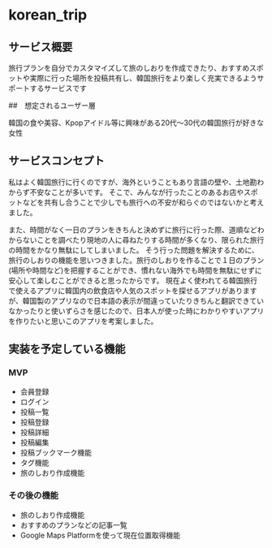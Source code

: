 # korean_trip

## サービス概要

旅行プランを自分でカスタマイズして旅のしおりを作成できたり、おすすめスポットや実際に行った場所を投稿共有し、韓国旅行をより楽しく充実できるようサポートするサービスです

##　想定されるユーザー層

韓国の食や美容、Kpopアイドル等に興味がある20代〜30代の韓国旅行が好きな女性

## サービスコンセプト

私はよく韓国旅行に行くのですが、海外ということもあり言語の壁や、土地勘わからず不安なことが多いです。
そこで、みんなが行ったことのあるお店やスポットなどを共有し合うことで少しでも旅行への不安が和らぐのではないかと考えました。

また、時間がなく一日のプランをきちんと決めずに旅行に行った際、道順などわからないことを調べたり現地の人に尋ねたりする時間が多くなり、限られた旅行の時間をかなり無駄にしてしまいました。
そう行った問題を解決するために、旅行のしおりの機能を思いつきました。旅行のしおりを作ることで１日のプラン(場所や時間など)を把握することができ、慣れない海外でも時間を無駄にせずに安心して楽しむことができると思ったからです。
現在よく使われてる韓国旅行で使えるアプリに韓国内の飲食店や人気のスポットを探せるアプリがありますが、韓国製のアプリなので日本語の表示が間違っていたりきちんと翻訳できていなかったりと使いずらさを感じたので、日本人が使った時にわかりやすいアプリを作りたいと思いこのアプリを考案しました。

## 実装を予定している機能
### MVP
* 会員登録
* ログイン
* 投稿一覧
* 投稿登録
* 投稿詳細
* 投稿編集
* 投稿ブックマーク機能
* タグ機能
* 旅のしおり作成機能

### その後の機能
* 旅のしおり作成機能
* おすすめのプランなどの記事一覧
* Google Maps Platformを使って現在位置取得機能